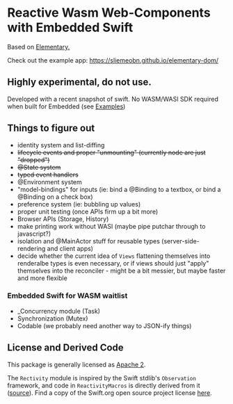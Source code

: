 # Reactive Wasm Web-Components with Embedded Swift

Based on [Elementary.](https://github.com/sliemeobn/elementary)

Check out the example app: https://sliemeobn.github.io/elementary-dom/

## Highly experimental, do not use.

Developed with a recent snapshot of swift. No WASM/WASI SDK required when built for Embedded (see [Examples](Examples))

## Things to figure out

- identity system and list-diffing
- ~~lifecycle events and proper "unmounting" (currently node are just "dropped")~~
- ~~@State system~~
- ~~typed event handlers~~
- @Environment system
- "model-bindings" for inputs (ie: bind a @Binding<String> to a textbox, or bind a @Binding<Bool> on a check box)
- preference system (ie: bubbling up values)
- proper unit testing (once APIs firm up a bit more)
- Browser APIs (Storage, History)
- make printing work without WASI (maybe pipe putchar through to javascript?)
- isolation and @MainActor stuff for reusable types (server-side-rendering and client apps)
- decide whether the current idea of `Views` flattening themselves into renderalbe types is even necessary, or if views should just "apply" themselves into the reconciler - might be a bit messier, but maybe faster and more flexible

### Embedded Swift for WASM waitlist

- \_Concurrency module (Task)
- Synchronization (Mutex)
- Codable (we probably need another way to JSON-ify things)

## License and Derived Code

This package is generally licensed as [Apache 2](LICENSE).

The `Rectivity` module is inspired by the Swift stdlib's `Observation` framework, and code in `ReactivityMacros` is directly derived from it ([source](https://github.com/swiftlang/swift/tree/main/lib/Macros/Sources/ObservationMacros)).
Find a copy of the Swift.org open source project license [here](LICENSE-swift_org.md).

